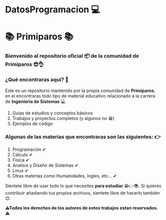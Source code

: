 <h1>DatosProgramacion 💻</h1>

<h1>📚 Primiparos 📚</h1>

<h3>Bienvenido al repositorio oficial 📦 de la comunidad de <b>Primiparos</b> 😎👌</h3>

<h3>¿Qué encontraras aquí? 🤔</h3>

<p>
  Este es un repositorio mantenido por la propia comunidad de <b>Primiparos</b>, en el encontraras todo tipo de material educativo relacionado a la carrera de <b>Ingenieria de       Sistemas</b> 💻. 
</p>

<ol>
  <li>Guias de estudios y conceptos básicos</li>
  <li>Trabajos y proyectos completos (y algunos no 😁)</li>
  <li>Ejemplos de código</li>
</ol>

<h3>
  Algunas de las materias que encontraras son las siguientes: 👉
</h3>

<ol>
  <li>Programación ✔</li>
  <li>Cálculo ✔</li>
  <li>Física ✔</li>
  <li>Analisis y Diseño de Sistemas ✔</li>
  <li>Linux ✔</li>
  <li>Otras materias como Humanidades, Ingles, etc... ✔</li>
</ol>

<p>
  Sientete libre de usar todo lo que necesites <b>para estudiar</b> 😁👉📚. Si quieres contribuir añadiendo tus propios archivos, sientete libre de hacerlo también 😊.
</p>

<p>
 <b> ⚠Todos los derechos de los autores de estos trabajos estan reservados. ⚠</b>
</p>
